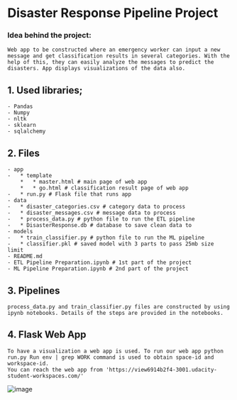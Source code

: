 # Disaster Response Pipeline Project

### Idea behind the project:
    Web app to be constructed where an emergency worker can input a new message and get classification results in several categories. With the help of this, they can easily analyze the messages to predict the disasters. App displays visualizations of the data also.
     
## 1. Used libraries;
    - Pandas
    - Numpy
    - nltk
    - sklearn
    - sqlalchemy

## 2. Files
    - app
    -   * template
        *   * master.html # main page of web app
        *   * go.html # classification result page of web app
    -   * run.py # Flask file that runs app
    - data
    -   * disaster_categories.csv # category data to process
    -   * disaster_messages.csv # message data to process
    -   * process_data.py # python file to run the ETL pipeline
    -   * DisasterResponse.db # database to save clean data to
    - models
    -   * train_classifier.py # python file to run the ML pipeline
    -   * classifier.pkl # saved model with 3 parts to pass 25mb size limit
    - README.md
    - ETL Pipeline Preparation.ipynb # 1st part of the project
    - ML Pipeline Preparation.ipynb # 2nd part of the project

## 3. Pipelines
    process_data.py and train_classifier.py files are constructed by using ipynb notebooks. Details of the steps are provided in the notebooks.

## 4. Flask Web App
    To have a visualization a web app is used. To run our web app python run.py Run env | grep WORK command is used to obtain space-id and workspace-id.
    You can reach the web app from 'https://view6914b2f4-3001.udacity-student-workspaces.com/'
    
   ![image](https://user-images.githubusercontent.com/26851673/115455489-b1307080-a22a-11eb-9f8e-5c177262480f.png)

